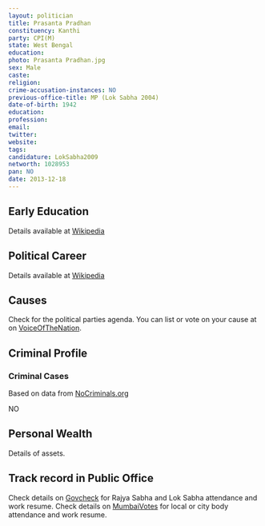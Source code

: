 ```yaml
---
layout: politician
title: Prasanta Pradhan
constituency: Kanthi
party: CPI(M)
state: West Bengal
education: 
photo: Prasanta Pradhan.jpg
sex: Male
caste: 
religion: 
crime-accusation-instances: NO
previous-office-title: MP (Lok Sabha 2004)
date-of-birth: 1942
education:  
profession: 
email: 
twitter:
website: 
tags: 
candidature: LokSabha2009
networth: 1028953
pan: NO
date: 2013-12-18
---
```


## Early Education
Details available at [Wikipedia](http://www.wikipedia.org/wiki/)

## Political Career
Details available at [Wikipedia](http://www.wikipedia.org/wiki/)

## Causes 
Check for the political parties agenda. You can list or vote on your cause at on [VoiceOfTheNation](http://www.voiceofthenation.org).

## Criminal Profile

### Criminal Cases
Based on data from [NoCriminals.org](http://www.nocriminals.org)

NO

## Personal Wealth
Details of assets.

## Track record in Public Office
Check details on [Govcheck](http://www.govcheck.org) for Rajya Sabha and Lok Sabha attendance and work resume. Check details on [MumbaiVotes](http://www.mumbaivotes.org) for local or city body attendance and work resume.
		